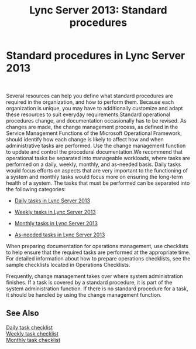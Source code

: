 ﻿---
title: 'Lync Server 2013: Standard procedures'
TOCTitle: Standard procedures
ms:assetid: 1b45d610-9840-4568-89e5-004ba31a15cf
ms:mtpsurl: https://technet.microsoft.com/en-us/library/Dn720323(v=OCS.15)
ms:contentKeyID: 63969581
ms.date: 01/27/2015
mtps_version: v=OCS.15
---

# Standard procedures in Lync Server 2013

 


Several resources can help you define what standard procedures are required in the organization, and how to perform them. Because each organization is unique, you may have to additionally customize and adapt these resources to suit everyday requirements.Standard operational procedures change, and documentation occasionally has to be revised. As changes are made, the change management process, as defined in the Service Management Functions of the Microsoft Operational Framework, should identify how each change is likely to affect how and when administrative tasks are performed. Use the change management function to update and control the procedural documentation.We recommend that operational tasks be separated into manageable workloads, where tasks are performed on a daily, weekly, monthly, and as-needed basis. Daily tasks would focus efforts on aspects that are very important to the functioning of a system and monthly tasks would focus more on ensuring the long-term health of a system. The tasks that must be performed can be separated into the following categories:

  - [Daily tasks in Lync Server 2013](lync-server-2013-daily-tasks.md)

  - [Weekly tasks in Lync Server 2013](lync-server-2013-weekly-tasks.md)

  - [Monthly tasks in Lync Server 2013](lync-server-2013-monthly-tasks.md)

  - [As-needed tasks in Lync Server 2013](lync-server-2013-as-needed-tasks.md)

When preparing documentation for operations management, use checklists to help ensure that the required tasks are performed at the appropriate time. For detailed information about how to prepare operations checklists, see the sample checklists located in Operations Checklists.

Frequently, change management takes over where system administration finishes. If a task is covered by a standard procedure, it is part of the system administration function. If there is no standard procedure for a task, it should be handled by using the change management function.

## See Also


[Daily task checklist](lync-server-2013-operations-checklists.md)  
[Weekly task checklist](lync-server-2013-operations-checklists.md)  
[Monthly task checklist](lync-server-2013-operations-checklists.md)

